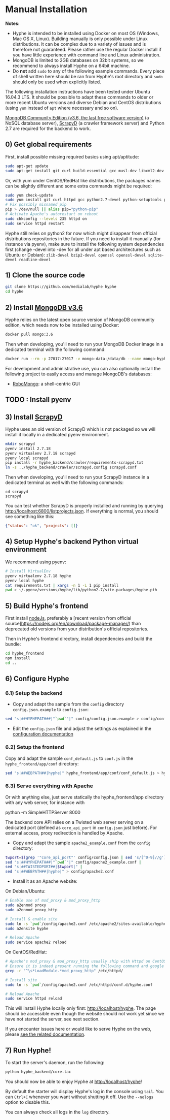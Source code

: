 # Manual Installation

__Notes:__
- Hyphe is intended to be installed using Docker on most OS (Windows, Mac OS X, Linux). Building manually is only possible under Linux distributions. It can be complex due to a variety of issues and is therefore not guaranteed. Please rather use the regular Docker install if you have little experience with command line and Linux administration.
- MongoDB is limited to 2GB databases on 32bit systems, so we recommend to always install Hyphe on a 64bit machine.
- Do __not__ add `sudo` to any of the following example commands. Every piece of shell written here should be ran from Hyphe's root directory and `sudo` should only be used when explicitly listed.

The following installation instructions have been tested under Ubuntu 16.04.3 LTS. It should be possible to adapt these commands to older or more recent Ubuntu versions and diverse Debian and CentOS distributions (using `yum` instead of `apt` where necessary and so on).

[MongoDB Community Edition (v3.6, the last free software version)](http://www.mongodb.org/) (a NoSQL database server), [ScrapyD](http://scrapyd.readthedocs.org/en/latest/) (a crawler framework server) and Python 2.7 are required for the backend to work.


## 0) Get global requirements

First, install possible missing required basics using apt/aptitude:

```bash
sudo apt-get update
sudo apt-get install git curl build-essential gcc musl-dev libxml2-dev libxslt1-dev openssl libssl-dev libffi-dev
```

Or, with yum under CentOS/RedHat like distributions, the packages names can be slightly different and some extra commands might be required:
```bash
sudo yum check-update
sudo yum install git curl httpd gcc python2.7-devel python-setuptools python-pip libxml2-devel libxslt-devel openssl-devel libffi-devel
# Fix possibly misnamed pip
pip > /dev/null || alias pip="python-pip"
# Activate Apache's autorestart on reboot
sudo chkconfig --levels 235 httpd on
sudo service httpd restart
```

Hyphe still relies on python2 for now which might disappear from official distributions repositories in the future. If you need to install it manually (for instance via pyenv), make sure to install the following system dependencies first (change -devel into -dev for all under apt based architectures such as Ubuntu or Debian):
`zlib-devel bzip2-devel openssl openssl-devel sqlite-devel readline-devel`


## 1) Clone the source code

```bash
git clone https://github.com/medialab/hyphe hyphe
cd hyphe
```


## 2) Install [MongoDB v3.6](http://www.mongodb.org/)

Hyphe relies on the latest open source version of MongoDB community edition, which needs now to be installed using Docker:

```bash
docker pull mongo:3.6
```

Then when developing, you'll need to run your MongoDB Docker image in a dedicated terminal with the following command:

```bash
docker run --rm -p 27017:27017 -v mongo-data:/data/db --name mongo-hyphe mongo:3.6 mongod --smallfiles --bind_ip 0.0.0.0 --setParameter failIndexKeyTooLong=false
```

For development and administrative use, you can also optionally install the following project to easily access and manage MongoDB's databases:
- [RoboMongo](http://robomongo.org/): a shell-centric GUI



## TODO : Install pyenv



## 3) Install [ScrapyD](http://scrapyd.readthedocs.org/en/latest/)

Hyphe uses an old version of ScrapyD which is not packaged so we will install it locally in a dedicated pyenv environment.

```bash
mkdir scrapyd
pyenv install 2.7.18
pyenv virtualenv 2.7.18 scrapyd
pyenv local scrapyd
pip install -r hyphe_backend/crawler/requirements-scrapyd.txt
ln -s ../hyphe_backend/crawler/scrapyd.config scrapyd.conf
```

Then when developing, you'll need to run your ScrapyD instance in a dedicated terminal as well with the following commands:

```
cd scrapyd
scrapyd
```

You can test whether ScrapyD is properly installed and running by querying [http://localhost:6800/listprojects.json](http://localhost:6800/listprojects.json). If everything is normal, you should see something like this:

```json
{"status": "ok", "projects": []}
```


## 4) Setup Hyphe's backend Python virtual environment

We recommend using pyenv:

```bash
# Install VirtualEnv
pyenv virtualenv 2.7.18 hyphe
pyenv local hyphe
cat requirements.txt | xargs -n 1 -L 1 pip install
pwd > ~/.pyenv/versions/hyphe/lib/python2.7/site-packages/hyphe.pth
```


## 5) Build Hyphe's frontend

First install [nodeJs](https://nodejs.org/en/), preferably a [recent version from official source]https://nodejs.org/en/download/package-manager/) than deprecated old versions from your distribution's official repositories.

Then in Hyphe's frontend directory, install dependencies and build the bundle:

```bash
cd hyphe_frontend
npm install
cd ..
```


## 6) Configure Hyphe

### 6.1) Setup the backend

- Copy and adapt the sample from the `config` directory `config.json.example` to `config.json`:

```bash
sed "s|##HYPHEPATH##|"`pwd`"|" config/config.json.example > config/config.json
```

- Edit the `config.json` file and adjust the settings as explained in the [configuration documentation](config.md)


### 6.2) Setup the frontend

Copy and adapt the sample `conf_default.js` to `conf.js` in the `hyphe_frontend/app/conf` directory:

```bash
sed "s|##WEBPATH##|hyphe|" hyphe_frontend/app/conf/conf_default.js > hyphe_frontend/app/conf/conf.js
```


### 6.3) Serve everything with Apache

Or with anything else, just serve statically the hyphe_frontend/app directory with any web server, for instance with 

python -m SimpleHTTPServer 8000


The backend core API relies on a Twisted web server serving on a dedicated port (defined as `core_api_port` in `config.json` just before). For external access, proxy redirection is handled by Apache.

- Copy and adapt the sample `apache2_example.conf` from the `config` directory:

```bash
twport=$(grep '"core_api_port"' config/config.json | sed 's/[^0-9]//g')
sed "s|##HYPHEPATH##|"`pwd`"|" config/apache2_example.conf |
sed "s|##TWISTEDPORT##|$twport|" |
sed "s|##WEBPATH##|hyphe|" > config/apache2.conf
```

- Install it as an Apache website:

On Debian/Ubuntu:

```bash
# Enable use of mod_proxy & mod_proxy_http
sudo a2enmod proxy
sudo a2enmod proxy_http

# Install & enable site
sudo ln -s `pwd`/config/apache2.conf /etc/apache2/sites-available/hyphe.conf
sudo a2ensite hyphe

# Reload Apache
sudo service apache2 reload
```

On CentOS/RedHat:

```bash
# Apache's mod_proxy & mod_proxy_http usually ship with Httpd on CentOS machines but it might be missing.
# Ensure it is indeed present running the following command and google how to install it otherwise
grep -r "^\s*LoadModule.*mod_proxy_http" /etc/httpd/

# Install site
sudo ln -s `pwd`/config/apache2.conf /etc/httpd/conf.d/hyphe.conf

# Reload Apache
sudo service httpd reload
```

This will install Hyphe locally only first: [http://localhost/hyphe](http://localhost/hyphe). The page should be accessible even though the website should not work yet since we have not started the server, see next section.

If you encounter issues here or would like to serve Hyphe on the web, please [see the related documentation](serve.md#if-you-installed-manually).


## 7) Run Hyphe!

To start the server's daemon, run the following:

```bash
python hyphe_backend/core.tac
```

You should now be able to enjoy Hyphe at [http://localhost/hyphe](http://localhost/hyphe)!

By default the starter will display Hyphe's log in the console using `tail`. You can `Ctrl+C` whenever you want without shutting it off. Use the `--nologs` option to disable this.

You can always check all logs in the `log` directory.

